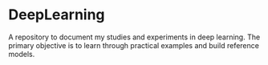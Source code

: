 # DeepLearning
A repository to document my studies and experiments in deep learning.
The primary objective is to learn through practical examples and build reference models.
